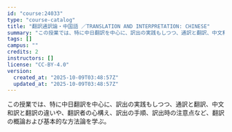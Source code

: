 ```yaml
---
id: "course:24033"
type: "course-catalog"
title: "翻訳通訳論・中国語 ／TRANSLATION AND INTERPRETATION: CHINESE"
summary: "この授業では、特に中日翻訳を中心に、訳出の実践もしつつ、通訳と翻訳、中文和訳と翻訳の違いや、翻訳者の心構え、訳出の手順、訳出時の注意点など、翻訳の概論および基本的な方法論を学ぶ。"
tags: []
campus: ""
credits: 2
instructors: []
license: "CC-BY-4.0"
version:
  created_at: "2025-10-09T03:48:57Z"
  updated_at: "2025-10-09T03:48:57Z"
---
```

この授業では、特に中日翻訳を中心に、訳出の実践もしつつ、通訳と翻訳、中文和訳と翻訳の違いや、翻訳者の心構え、訳出の手順、訳出時の注意点など、翻訳の概論および基本的な方法論を学ぶ。

